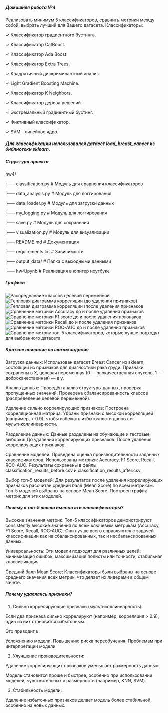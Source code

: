##### Домашняя работа №4
Реализовать минимум 5 классификаторов, сравнить метрики между собой, выбрать лучший для Вашего
датасета.
Классификаторы:

✓ Классификатор градиентного бустинга.

✓ Классификатор CatBoost.

✓ Классификатор Ada Boost.

✓ Классификатор Extra Trees.

✓ Квадратичный дискриминантный анализ.

✓ Light Gradient Boosting Machine.

✓ Классификатор K Neighbors.

✓ Классификатор дерева решений.

✓ Экстремальный градиентный бустинг.

✓ Фиктивный классификатор.

✓ SVM - линейное ядро.

##### Для классификации использовался датасет load_breast_cancer из библиотеки sklearn.


##### Структура проекта

hw4/

├── classification.py # Модуль для сравнения классификаторов

├── data_analysis.py # Модуль для логгирования

├── data_loader.py # Модуль для загрузки данных

├── my_logging.py # Модуль для логгирования

├── save.py # Модуль для сохранения

├── visualization.py # Модуль для визуализации

├── README.md # Документация

├── requirements.txt # Зависимости

├── output_data/ # Папка с выходными данными

└── hw4.ipynb # Реализация в юпитер ноутбуке

##### Графики
![Распределение классов целевой переменной](output_data/class_distribution.png)
![Тепловая диаграмма корреляции (до удаления признаков)](output_data/correlation_matrix_before.png)
![Тепловая диаграмма корреляции (после удаления признаков](output_data/correlation_matrix_after.png)
![Сравнение метрики Accuracy до и после удаления признаков](output_data/combined_accuracy.png)
![Сравнение метрики F1 score до и после удаления признаков](output_data/combined_f1_score.png)
![Сравнение метрики Recall до и после удаления признаков](output_data/combined_recall.png)
![Сравнение метрики ROC-AUC до и после удаления признаков](output_data/combined_roc-auc.png)
![Сравнение метрик топ-5 классификаторов, которые лучше подходят для выбранного датасета](output_data/top_5_classifiers_metrics.png)

##### Краткое описание по шагам задания

Загрузка данных:
Использован датасет Breast Cancer из sklearn, состоящий из признаков для диагностики рака груди.
Признаки сохранены в X, целевая переменная (0 — злокачественная опухоль, 1 — доброкачественная) — в y.

Анализ данных:
Проведён анализ структуры данных, проверка пропущенных значений.
Проверена сбалансированность классов (распределение целевой переменной).

Удаление сильно коррелирующих признаков:
Построена корреляционная матрица.
Убраны признаки с высокой корреляцией (например, > 0.9), чтобы избежать избыточности данных и мультиколлинеарности.

Разделение данных:
Данные разделены на обучающие и тестовые выборки:
До удаления коррелирующих признаков.
После удаления коррелирующих признаков.

Сравнение моделей:
Проведена оценка производительности заданных классификаторов.
Использованы метрики: Accuracy, F1 Score, Recall, ROC-AUC.
Результаты сохранены в файлы classification_results_before.csv и classification_results_after.csv.

Выбор топ-5 моделей:
Для результатов после удаления коррелирующих признаков рассчитан средний балл (Mean Score) по всем метрикам.
Топ-5 моделей выбраны на основе Mean Score.
Построен график метрик для этих моделей.

##### Почему в топ-5 вошли именно эти классификаторы?

Высокие значения метрик:
Топ-5 классификаторов демонстрируют consistently высокие значения по всем ключевым метрикам (Accuracy, F1 Score, Recall, ROC-AUC).
Они лучше всего справляются с задачей классификации как на сбалансированных, так и несбалансированных данных.

Универсальность:
Эти модели подходят для различных целей: минимизация ошибок, максимизация полноты или точности, стабильная классификация.

Средний балл Mean Score:
Классификаторы были выбраны на основе среднего значения всех метрик, что делает их лидерами в общем зачёте.

##### Почему удалялись признаки?

1. Сильно коррелирующие признаки (мультиколлинеарность):

Если два признака сильно коррелируют (например, корреляция > 0.9), один из них становится избыточным.

Это приводит к:

Усложнению модели.
Повышению риска переобучения.
Проблемам при интерпретации модели

2. Улучшение производительности:

Удаление коррелирующих признаков уменьшает размерность данных.

Модель становится проще и быстрее, особенно при использовании моделей, чувствительных к размерности (например, KNN, SVM).

3. Стабильность модели:

Удаление избыточных признаков делает модель более стабильной, особенно на новых данных.
